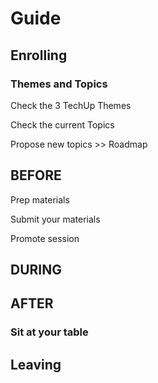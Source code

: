 # Guide



## Enrolling







### Themes and Topics

Check the 3 TechUp Themes

Check the current Topics

Propose new topics >> Roadmap



## BEFORE



Prep materials

Submit your materials

Promote session







## DURING











## AFTER

### Sit at your table







## Leaving





